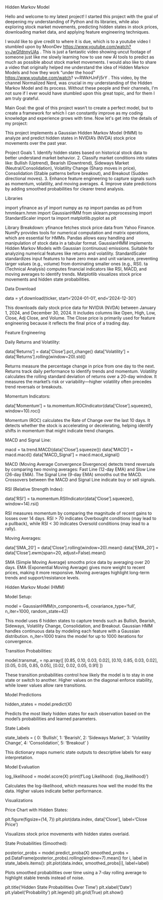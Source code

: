 Hidden Markov Model 

Hello and welcome to my latest project! I started this project with the goal of deepening my understanding of Python and its libraries,
while also exploring stock market movements, predicting hidden states in stock prices, downloading market data, and applying feature 
engineering techniques.
	
I would like to give credit to where it is due, which is to a youtube video I stumbled upon by MoonDev 
https://www.youtube.com/watch?v=JwGfdnnyUAs . This is just a fantastic video showing uncut footage of someone just like me slowly 
learning how to use new AI tools to predict as much as possible about stock market movements. I would also like to share a video that 
originally helped me understand the idea of Hidden Markov Models and how they work “under the hood” https://www.youtube.com/watch?
v=RWkHJnFj5rY . This video, by the channel Normalized Nerd, was crucial in my understanding of the Hidden Markov Model and its process. 
Without these people and their channels, I'm not sure if I ever would have stumbled upon this great topic, and for them I am truly 
grateful.

Main Goal: the goal of this project wasn’t to create a perfect model, but to create a framework for which I 
can constantly improve as my coding knowledge and experience grows with time. Now let's get into the details of my project:



This project implements a Gaussian Hidden Markov Model (HMM) to analyze and predict hidden states in NVIDIA’s (NVDA) stock price movements over the past year.

Project Goals
	1.	Identify hidden states based on historical stock data to better understand market behavior.
	2.	Classify market conditions into states like: Bullish (Uptrend), Bearish (Downtrend), Sideways Market (Neutral/Consolidation), Volatility Change (Sharp moves in price), Consolidation (Stable patterns before breakout), and Breakout (Sudden directional moves).
	3.	Enhance feature engineering to capture signals such as momentum, volatility, and moving averages.
	4.	Improve state predictions by adding smoothed probabilities for clearer trend analysis.


Libraries

import yfinance as yf
import numpy as np
import pandas as pd
from hmmlearn.hmm import GaussianHMM
from sklearn.preprocessing import StandardScaler
import ta
import matplotlib.pyplot as plt

Library Breakdown:
yfinance fetches stock price data from Yahoo Finance. NumPy provides tools for numerical computation and matrix operations, which are essential for HMMs. Pandas allows easy handling and manipulation of stock data in a tabular format. GaussianHMM implements Hidden Markov Models with Gaussian (continuous) emissions. Suitable for analyzing numerical features like returns and volatility. StandardScaler standardizes input features to have zero mean and unit variance, preventing larger values (e.g., volume) from dominating smaller ones (e.g., RSI). ta (Technical Analysis) computes financial indicators like RSI, MACD, and moving averages to identify trends. Matplotlib visualizes stock price movements and hidden state probabilities.


Data Download

data = yf.download(ticker, start=‘2024-01-01’, end=‘2024-12-30’)

This downloads daily stock price data for NVIDIA (NVDA) between January 1, 2024, and December 30, 2024. It includes columns like Open, High, Low, Close, Adj Close, and Volume. The Close price is primarily used for feature engineering because it reflects the final price of a trading day.


Feature Engineering

Daily Returns and Volatility:

data[‘Returns’] = data[‘Close’].pct_change()
data[‘Volatility’] = data[‘Returns’].rolling(window=20).std()

Returns measure the percentage change in price from one day to the next. Returns track daily performance to identify trends and momentum. Volatility calculates the rolling standard deviation of returns over a 20-day window. It measures the market’s risk or variability—higher volatility often precedes trend reversals or breakouts.


Momentum Indicators:

data[‘Momentum’] = ta.momentum.ROCIndicator(data[‘Close’].squeeze(), window=10).roc()

Momentum (ROC) calculates the Rate of Change over the last 10 days. It detects whether the stock is accelerating or decelerating, helping identify shifts in momentum that might indicate trend changes.


MACD and Signal Line:

macd = ta.trend.MACD(data[‘Close’].squeeze())
data[‘MACD’] = macd.macd()
data[‘MACD_Signal’] = macd.macd_signal()

MACD (Moving Average Convergence Divergence) detects trend reversals by comparing two moving averages: Fast Line (12-day EMA) and Slow Line (26-day EMA). The Signal Line (9-day EMA) smooths out the MACD. Crossovers between the MACD and Signal Line indicate buy or sell signals.


RSI (Relative Strength Index):

data[‘RSI’] = ta.momentum.RSIIndicator(data[‘Close’].squeeze(), window=14).rsi()

RSI measures momentum by comparing the magnitude of recent gains to losses over 14 days. RSI > 70 indicates Overbought conditions (may lead to a pullback), while RSI < 30 indicates Oversold conditions (may lead to a rally).


Moving Averages:

data[‘SMA_20’] = data[‘Close’].rolling(window=20).mean()
data[‘EMA_20’] = data[‘Close’].ewm(span=20, adjust=False).mean()

SMA (Simple Moving Average) smooths price data by averaging over 20 days. EMA (Exponential Moving Average) gives more weight to recent prices, making it more responsive. Moving averages highlight long-term trends and support/resistance levels.


Hidden Markov Model (HMM)

Model Setup:

model = GaussianHMM(n_components=6, covariance_type=‘full’, n_iter=1000, random_state=42)

This model uses 6 hidden states to capture trends such as Bullish, Bearish, Sideways, Volatility Change, Consolidation, and Breakout. Gaussian HMM handles continuous data by modeling each feature with a Gaussian distribution. n_iter=1000 trains the model for up to 1000 iterations for convergence.

Transition Probabilities:

model.transmat_ = np.array([
[0.85, 0.10, 0.03, 0.02],
[0.10, 0.85, 0.03, 0.02],
[0.05, 0.05, 0.85, 0.05],
[0.02, 0.02, 0.05, 0.91]
])

These transition probabilities control how likely the model is to stay in one state or switch to another. Higher values on the diagonal enforce stability, while lower values allow rare transitions.


Model Predictions

hidden_states = model.predict(X)

Predicts the most likely hidden states for each observation based on the model’s probabilities and learned parameters.


State Labels

state_labels = {
0: ‘Bullish’,
1: ‘Bearish’,
2: ‘Sideways Market’,
3: ‘Volatility Change’,
4: ‘Consolidation’,
5: ‘Breakout’
}

This dictionary maps numeric state outputs to descriptive labels for easy interpretation.


Model Evaluation

log_likelihood = model.score(X)
print(f’Log Likelihood: {log_likelihood}’)

Calculates the log-likelihood, which measures how well the model fits the data. Higher values indicate better performance.


Visualizations

Price Chart with Hidden States:

plt.figure(figsize=(14, 7))
plt.plot(data.index, data[‘Close’], label=‘Close Price’)

Visualizes stock price movements with hidden states overlaid.

State Probabilities (Smoothed):

posterior_probs = model.predict_proba(X)
smoothed_probs = pd.DataFrame(posterior_probs).rolling(window=7).mean()
for i, label in state_labels.items():
plt.plot(data.index, smoothed_probs[i], label=label)

Plots smoothed probabilities over time using a 7-day rolling average to highlight stable trends instead of noise.

plt.title(‘Hidden State Probabilities Over Time’)
plt.xlabel(‘Date’)
plt.ylabel(‘Probability’)
plt.legend()
plt.grid(True)
plt.show()
      
    
    
